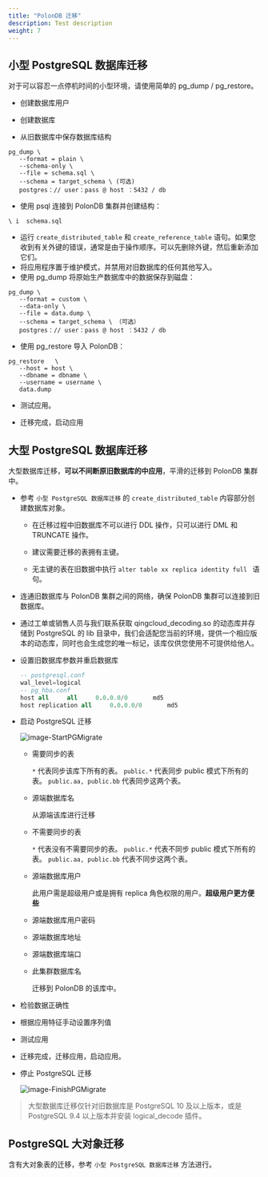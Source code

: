 ```yaml
---
title: "PolonDB 迁移"
description: Test description
weight: 7
---
```


## 小型 PostgreSQL 数据库迁移

对于可以容忍一点停机时间的小型环境，请使用简单的 pg_dump / pg_restore。

* 创建数据库用户

* 创建数据库


- 从旧数据库中保存数据库结构

```shell
pg_dump \ 
   --format = plain \ 
   --schema-only \ 
   --file = schema.sql \ 
   --schema = target_schema \ (可选)
   postgres：// user：pass @ host ：5432 / db
```

- 使用 psql 连接到 PolonDB 集群并创建结构：

```
\ i  schema.sql
```

- 运行 `create_distributed_table` 和 `create_reference_table` 语句。如果您收到有关外键的错误，通常是由于操作顺序。可以先删除外键，然后重新添加它们。
- 将应用程序置于维护模式，并禁用对旧数据库的任何其他写入。
- 使用 pg_dump 将原始生产数据库中的数据保存到磁盘：

```shell
pg_dump \ 
   --format = custom \ 
   --data-only \ 
   --file = data.dump \ 
   --schema = target_schema \ （可选）
   postgres：// user：pass @ host ：5432 / db
```

- 使用 pg_restore 导入 PolonDB：

```shell
pg_restore   \ 
   --host = host \ 
   --dbname = dbname \ 
   --username = username \
   data.dump
```

- 测试应用。

- 迁移完成，启动应用

## 大型 PostgreSQL 数据库迁移

大型数据库迁移，**可以不间断原旧数据库的中应用**，平滑的迁移到 PolonDB 集群中。

- 参考 `小型 PostgreSQL 数据库迁移` 的 `create_distributed_table` 内容部分创建数据库对象。

  - 在迁移过程中旧数据库不可以进行 DDL 操作，只可以进行 DML 和 TRUNCATE 操作。


  - 建议需要迁移的表拥有主键。


  - 无主键的表在旧数据中执行 `alter table xx replica identity full ` 语句。

- 连通旧数据库与 PolonDB 集群之间的网络，确保 PolonDB 集群可以连接到旧数据库。

- 通过工单或销售人员与我们联系获取 qingcloud_decoding.so 的动态库并存储到 PostgreSQL 的 lib 目录中，我们会适配您当前的环境，提供一个相应版本的动态库，同时也会生成您的唯一标记，该库仅供您使用不可提供给他人。

- 设置旧数据库参数并重启数据库

   ```sql
   -- postgresql.conf
   wal_level=logical
   -- pg_hba.conf
   host	all		all		0.0.0.0/0		md5
   host	replication	all		0.0.0.0/0		md5
   ```

- 启动 PostgreSQL 迁移

   ![image-StartPGMigrate](../../_images/image-StartPGMigrate.png)

   - 需要同步的表

      `*` 代表同步该库下所有的表。 `public.*` 代表同步 public 模式下所有的表。 `public.aa, public.bb` 代表同步这两个表。

   - 源端数据库名

      从源端该库进行迁移

   - 不需要同步的表

      `*` 代表没有不需要同步的表。 `public.*` 代表不同步 public 模式下所有的表。 `public.aa, public.bb` 代表不同步这两个表。

   - 源端数据库用户

      此用户需是超级用户或是拥有 replica 角色权限的用户。**超级用户更方便些**

   - 源端数据库用户密码

   - 源端数据库地址

   - 源端数据库端口

   - 此集群数据库名

     迁移到 PolonDB 的该库中。
  
- 检验数据正确性

- 根据应用特征手动设置序列值

- 测试应用

- 迁移完成，迁移应用，启动应用。

- 停止 PostgreSQL 迁移

  ![image-FinishPGMigrate](../../_images/image-FinishPGMigrate.png)

> 大型数据库迁移仅针对旧数据库是 PostgreSQL 10 及以上版本，或是 PostgreSQL 9.4 以上版本并安装 logical_decode 插件。
>

## PostgreSQL 大对象迁移

含有大对象表的迁移，参考 `小型 PostgreSQL 数据库迁移` 方法进行。

